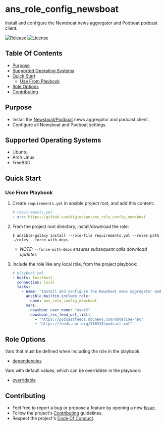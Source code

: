 # ans_role_config_newsboat

Install and configure the Newsboat news aggregator and Podboat podcast client.

[![Release](https://img.shields.io/github/release/digimokan/ans_role_config_newsboat.svg?label=release)](https://github.com/digimokan/ans_role_config_newsboat/releases/latest "Latest Release Notes")
[![License](https://img.shields.io/badge/license-MIT-blue.svg?label=license)](LICENSE.md "Project License")

## Table Of Contents

* [Purpose](#purpose)
* [Supported Operating Systems](#supported-operating-systems)
* [Quick Start](#quick-start)
    * [Use From Playbook](#use-from-playbook)
* [Role Options](#role-options)
* [Contributing](#contributing)

## Purpose

* Install the [Newsboat/Podboat](https://newsboat.org/) news aggregator and
  podcast client.
* Configure all Newsboat and Podboat settings.

## Supported Operating Systems

* Ubuntu
* Arch Linux
* FreeBSD

## Quick Start

### Use From Playbook

1. Create `requirements.yml` in ansible project root, and add this content:

   ```yaml
   # requirements.yml
   - src: https://github.com/digimokan/ans_role_config_newsboat
   ```

2. From the project root directory, install/download the role:

   ```shell
   $ ansible-galaxy install --role-file requirements.yml --roles-path ./roles --force-with-deps
   ```

   * _NOTE:_ `--force-with-deps` _ensures subsequent calls download updates_

3. Include the role like any local role, from the project playbook:

   ```yaml
   # playbook.yml
   - hosts: localhost
     connection: local
     tasks:
       - name: "Install and configure the Newsboat news aggregator and Podboat podcast client"
         ansible.builtin.include_role:
           name: ans_role_config_newsboat
         vars:
           newsboat_user_name: "user2"
           newsboat_rss_feed_url_list:
             - "https://podcastfeeds.nbcnews.com/dateline-nbc"
             - "https://feeds.npr.org/510318/podcast.xml"
   ```

## Role Options

Vars that must be defined when including the role in the playbook:

  * [dependencies](../defaults/main/dependencies/user.yml)

Vars with default values, which can be overridden in the playbook:

  * [overridable](../defaults/main/overridable)

## Contributing

* Feel free to report a bug or propose a feature by opening a new
  [Issue](https://github.com/digimokan/ans_role_config_newsboat/issues).
* Follow the project's [Contributing](CONTRIBUTING.md) guidelines.
* Respect the project's [Code Of Conduct](CODE_OF_CONDUCT.md).

